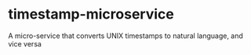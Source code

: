 # timestamp-microservice
A micro-service that converts UNIX timestamps to natural language, and vice versa
